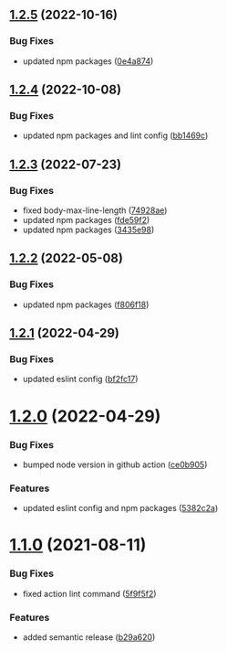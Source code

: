 ## [1.2.5](https://github.com/kouts/vue-starter-template/compare/v1.2.4...v1.2.5) (2022-10-16)


### Bug Fixes

* updated npm packages ([0e4a874](https://github.com/kouts/vue-starter-template/commit/0e4a874174fa904529c4bf0078e4f083cba43d31))

## [1.2.4](https://github.com/kouts/vue-starter-template/compare/v1.2.3...v1.2.4) (2022-10-08)


### Bug Fixes

* updated npm packages and lint config ([bb1469c](https://github.com/kouts/vue-starter-template/commit/bb1469cbfd6c8e21d9b7effe2a58921948a29397))

## [1.2.3](https://github.com/kouts/vue-starter-template/compare/v1.2.2...v1.2.3) (2022-07-23)


### Bug Fixes

* fixed body-max-line-length ([74928ae](https://github.com/kouts/vue-starter-template/commit/74928ae644a765ebc7aad394927662160976884c))
* updated npm packages ([fde59f2](https://github.com/kouts/vue-starter-template/commit/fde59f2358641ff925ee18c693a31bdd69b7231d))
* updated npm packages ([3435e98](https://github.com/kouts/vue-starter-template/commit/3435e98506ed22c676cd2e9381ad6cbf17733ca8))

## [1.2.2](https://github.com/kouts/vue-starter-template/compare/v1.2.1...v1.2.2) (2022-05-08)


### Bug Fixes

* updated npm packages ([f806f18](https://github.com/kouts/vue-starter-template/commit/f806f18340aed2a05c3483862717f14fe8293312))

## [1.2.1](https://github.com/kouts/vue-starter-template/compare/v1.2.0...v1.2.1) (2022-04-29)


### Bug Fixes

* updated eslint config ([bf2fc17](https://github.com/kouts/vue-starter-template/commit/bf2fc17a5b5bed6b3d910065a53d9ed6d03427e6))

# [1.2.0](https://github.com/kouts/vue-starter-template/compare/v1.1.0...v1.2.0) (2022-04-29)


### Bug Fixes

* bumped node version in github action ([ce0b905](https://github.com/kouts/vue-starter-template/commit/ce0b905695572a2c79a1370d0c519ef311749158))


### Features

* updated eslint config and npm packages ([5382c2a](https://github.com/kouts/vue-starter-template/commit/5382c2a95248f0d4c6eabc9d9eefc72e9ca6c806))

# [1.1.0](https://github.com/kouts/vue-starter-template/compare/v1.0.0...v1.1.0) (2021-08-11)


### Bug Fixes

* fixed action lint command ([5f9f5f2](https://github.com/kouts/vue-starter-template/commit/5f9f5f29cf1cb8ae3097267320487994608f5896))


### Features

* added semantic release ([b29a620](https://github.com/kouts/vue-starter-template/commit/b29a6204bf7005a6d2bb750805bdd37f0f0e72be))
